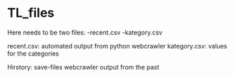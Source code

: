# TL_files
Here needs to be two files:
-recent.csv
-kategory.csv

recent.csv: automated output from python webcrawler
kategory.csv: values for the categories


Hirstory: save-files webcrawler output from the past